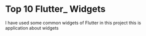 # Top 10 Flutter_ Widgets
I have used some common widgets of Flutter in this project
 this is application about widgets
